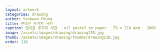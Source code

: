 ```yaml
---
layout: artwork
categories: drawing
author: Seokwoo Chung
title: 연이은 두가지 사건
caption: 연이은 두가지 사건 _ oil pastel on paper _ 79 x 218.4cm _ 2009
image: /assets/images/drawing/drawing110.jpg
thumb: /assets/images/drawing/thumbs/drawing110.jpg
order: 110
---
```

